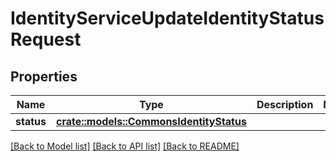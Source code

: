 # IdentityServiceUpdateIdentityStatusRequest

## Properties

Name | Type | Description | Notes
------------ | ------------- | ------------- | -------------
**status** | [**crate::models::CommonsIdentityStatus**](CommonsIdentityStatus.md) |  | 

[[Back to Model list]](../README.md#documentation-for-models) [[Back to API list]](../README.md#documentation-for-api-endpoints) [[Back to README]](../README.md)


